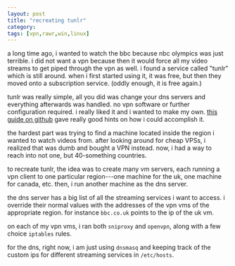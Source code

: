 ```yaml
---
layout: post
title: "recreating tunlr"
category: 
tags: [vpn,rawr,win,linux]
---
```


a long time ago, i wanted to watch the bbc because nbc olympics was
just terrible. i did not want a vpn because then it would force all my
video streams to get piped through the vpn as well. i found a service
called "tunlr" which is still around. when i first started using it,
it was free, but then they moved onto a subscription service. (oddly
enough, it is free again.)

tunlr was really simple, all you did was change your dns servers and
everything afterwards was handled. no vpn software or further
configuration required. i really liked it and i wanted to make my own.
[this guide on
github](https://github.com/corporate-gadfly/Tunlr-Clone) gave really
good hints on how i could accomplish it.

the hardest part was trying to find a machine located inside the
region i wanted to watch videos from. after looking around for cheap
VPSs, i realized that was dumb and bought a VPN instead. now, i had a
way to reach into not one, but 40-something countries.

to recreate tunlr, the idea was to create many vm servers, each
running a vpn client to one particular region---one machine for the
uk, one machine for canada, etc. then, i run another machine as the
dns server.

the dns server has a big list of all the streaming services i want to
access. i override their normal values with the addresses of the vpn
vms of the appropriate region. for instance `bbc.co.uk` points to the
ip of the uk vm.

on each of my vpn vms, i ran both `sniproxy` and `openvpn`, along with
a few choice `iptables` rules.

for the dns, right now, i am just using `dnsmasq` and keeping track of
the custom ips for different streaming services in `/etc/hosts`.
